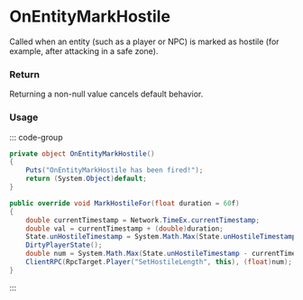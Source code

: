 # OnEntityMarkHostile
<Badge type="info" text="Entity"/><Badge type="danger" text="Carbon Compatible"/><Badge type="warning" text="Oxide Compatible"/>
Called when an entity (such as a player or NPC) is marked as hostile (for example, after attacking in a safe zone).

### Return
Returning a non-null value cancels default behavior.

### Usage
::: code-group
```csharp [Example]
private object OnEntityMarkHostile()
{
	Puts("OnEntityMarkHostile has been fired!");
	return (System.Object)default;
}
```
```csharp [Source — Assembly-CSharp @ BasePlayer]
public override void MarkHostileFor(float duration = 60f)
{
	double currentTimestamp = Network.TimeEx.currentTimestamp;
	double val = currentTimestamp + (double)duration;
	State.unHostileTimestamp = System.Math.Max(State.unHostileTimestamp, val);
	DirtyPlayerState();
	double num = System.Math.Max(State.unHostileTimestamp - currentTimestamp, 0.0);
	ClientRPC(RpcTarget.Player("SetHostileLength", this), (float)num);
}

```
:::
